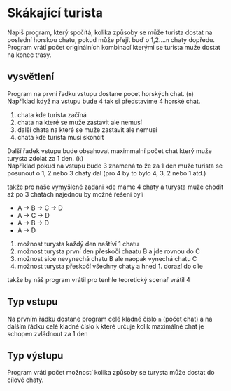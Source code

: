 # Skákající turista

Napiš program, který spočítá, kolika způsoby se může turista dostat na poslední horskou chatu, pokud může přejít buď o 1,2....`n` chaty dopředu. Program vrátí počet originálních kombinací kterými se turista muže dostat na konec trasy.

## vysvětlení
Program na první řadku vstupu dostane pocet horských chat. (`n`)\
Například když na vstupu bude 4 tak si představíme 4 horské chat.

1. chata kde turista začíná
2. chata na které se muže zastavit ale nemusí
3. další chata na které se muže zastavit ale nemusí
4. chata kde turista musí skončit

Další řadek vstupu bude obsahovat maximmalní počet chat který muže turysta zdolat za 1 den. (`k`)\
Například pokud na vstupu bude 3 znamená to že za 1 den muže turista se posunout o 1, 2 nebo 3 chaty dal (pro 4 by to bylo 4, 3, 2 nebo 1 atd.)

takže pro naše vymyšlené zadani kde máme 4 chaty a turysta muže chodit až po 3 chatách najednou by možné řešení byli


-  A -> B -> C -> D
-  A -> C -> D
-  A -> B -> D
-  A -> D

1. možnost turysta každý den naštíví 1 chatu
2. možnost turysta první den přeskočí chaatu B a jde rovnou do C
3. možnost sice nevynechá chatu B ale naopak vynechá chatu C
4. možnost turysta přeskočí všechny chaty a hned 1. dorazí do cíle 

takže by náš program vrátil pro tenhle teoretický scenař vrátil 4

## Typ vstupu
Na prvním řádku dostane program celé kladné číslo `n` (počet chat) a na dalším řádku celé kladné číslo `k` které určuje kolik maximálně chat je schopen zvládnout za 1 den

## Typ výstupu
Program vráti počet možností kolika způsoby se turysta může dostat do cílové chaty.
